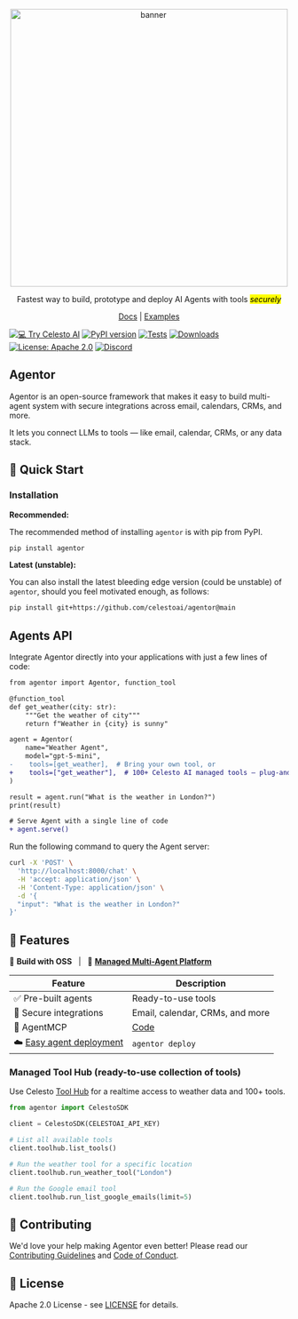 <p align="center">
  <img src="https://raw.githubusercontent.com/CelestoAI/agentor/main/assets/CelestoAI.png" alt="banner" width="500px"/>
</p>
<p align="center">
  Fastest way to build, prototype and deploy AI Agents with tools <mark><i>securely</i></mark>
</p>
<p align="center">
  <a href="https://docs.celesto.ai">Docs</a> |
  <a href="https://github.com/celestoai/agentor/tree/main/docs/examples">Examples</a>
</p>

[![💻 Try Celesto AI](https://img.shields.io/badge/%F0%9F%92%BB_Try_CelestoAI-Click_Here-ff6b2c?style=flat)](https://celesto.ai)
[![PyPI version](https://img.shields.io/pypi/v/agentor.svg?color=brightgreen&label=PyPI&style=flat)](https://pypi.org/project/agentor/)
[![Tests](https://github.com/CelestoAI/agentor/actions/workflows/test.yml/badge.svg)](https://github.com/CelestoAI/agentor/actions/workflows/test.yml)
[![Downloads](https://img.shields.io/pypi/dm/agentor.svg?label=Downloads&color=ff6b2c&style=flat)](https://pypi.org/project/agentor/)
[![License: Apache 2.0](https://img.shields.io/badge/License-Apache_2.0-yellow?style=flat)](https://opensource.org/licenses/Apache-2.0)
[![Discord](https://img.shields.io/badge/Join%20Us%20on%20Discord-5865F2?style=for-the-badge&logo=discord&logoColor=white)](https://discord.gg/KNb5UkrAmm)

## Agentor

Agentor is an open-source framework that makes it easy to build multi-agent system with secure integrations across email, calendars, CRMs, and more.

It lets you connect LLMs to tools — like email, calendar, CRMs, or any data stack.

## 🚅 Quick Start

### Installation

**Recommended:**

The recommended method of installing `agentor` is with pip from PyPI.

```bash
pip install agentor
```

**Latest (unstable):**

You can also install the latest bleeding edge version (could be unstable) of `agentor`, should you feel motivated enough, as follows:

```bash
pip install git+https://github.com/celestoai/agentor@main
```

## Agents API

Integrate Agentor directly into your applications with just a few lines of code:

```diff
from agentor import Agentor, function_tool

@function_tool
def get_weather(city: str):
    """Get the weather of city"""
    return f"Weather in {city} is sunny"

agent = Agentor(
    name="Weather Agent",
    model="gpt-5-mini",
-    tools=[get_weather],  # Bring your own tool, or
+    tools=["get_weather"],  # 100+ Celesto AI managed tools — plug-and-play
)

result = agent.run("What is the weather in London?")
print(result)

# Serve Agent with a single line of code
+ agent.serve()
```

Run the following command to query the Agent server:

```bash
curl -X 'POST' \
  'http://localhost:8000/chat' \
  -H 'accept: application/json' \
  -H 'Content-Type: application/json' \
  -d '{
  "input": "What is the weather in London?"
}'
```

## 🚀 Features

<p>
  🔧 <b>Build with OSS</b> &nbsp; | &nbsp; 
  🧡 <a href="https://celesto.ai" target="_blank"><b>Managed Multi-Agent Platform</b></a>
</p>

| Feature | Description |
|-----------------------------------------------|-----------------------------------------------|
| ✅ Pre-built agents | Ready-to-use tools |
| 🔐 Secure integrations | Email, calendar, CRMs, and more |
| 🦾 AgentMCP | [Code](https://github.com/CelestoAI/agentor/tree/main/docs/tools-and-mcp.md) |
| ☁️ [Easy agent deployment](https://github.com/CelestoAI/agentor/tree/main/docs/examples/agent-server) | `agentor deploy` |

### Managed Tool Hub (ready-to-use collection of tools)

Use Celesto [Tool Hub](https://celesto.ai/toolhub) for a realtime access to weather data and 100+ tools.

```python
from agentor import CelestoSDK

client = CelestoSDK(CELESTOAI_API_KEY)

# List all available tools
client.toolhub.list_tools()

# Run the weather tool for a specific location
client.toolhub.run_weather_tool("London")

# Run the Google email tool
client.toolhub.run_list_google_emails(limit=5)
```

## 🤝 Contributing

We'd love your help making Agentor even better! Please read our [Contributing Guidelines](.github/CONTRIBUTING.md) and [Code of Conduct](.github/CODE_OF_CONDUCT.md).

## 📄 License

Apache 2.0 License - see [LICENSE](LICENSE) for details.
